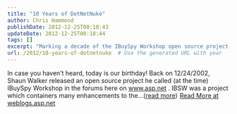 ```yaml
---
title: "10 Years of DotNetNuke"
author: Chris Hammond
publishDate: 2012-12-25T00:18:43
updateDate: 2012-12-25T00:18:44
tags: []
excerpt: "Marking a decade of the IBuySpy Workshop open source project, started by Shaun Walker on 12/24/2002. Explore its evolution!"
url: /2012/10-years-of-dotnetnuke  # Use the generated URL with year
---
```

In case you haven’t heard, today is our birthday! Back on 12/24/2002, Shaun Walker released an open source project he called (at the time) IBuySpy Workshop in the forums here on www.asp.net . IBSW was a project which containers many enhancements to the...(<a href="https://weblogs.asp.net/christoc/archive/2012/12/24/10-years-of-dotnetnuke.aspx">read more</a>)<img src="https://weblogs.asp.net/aggbug.aspx?PostID=9646553" width="1" height="1"> <a href="https://weblogs.asp.net/christoc/archive/2012/12/24/10-years-of-dotnetnuke.aspx">Read More at weblogs.asp.net</a>

